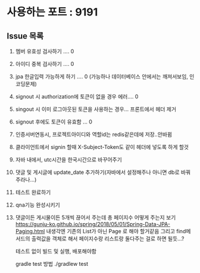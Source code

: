# 사용하는 포트 : 9191 

## Issue 목록
1. 멤버 유효성 검사하기 .... 0
2. 아이디 중복 검사하기 .... 0
3. jpa 한글입력 가능하게 하기 .... 0 (가능하나 데이터베이스 안에서는 깨져서보임, 인코딩문제)
4. signout 시 authorization에 토큰이 없을 경우 에러.... 0
5. singout 시 이미 로그아웃된 토큰을 사용하는 경우... 프론트에서 헤더 제거
6. signout 후에도 토큰이 유효함 ... 0
7. 인증서버연동시, 프로젝트아이디와 역할id는 redis같은데에 저장..안바뀜
8. 클라이언트에서 signin 할때 X-Subject-Token도 같이 헤더에 넣도록 하게 할것
9. 자바 내에서, utc시간을 한국시간으로 바꾸어주기
10. 댓글 및 게시글에 update_date 추가하기(자바에서 설정해주나 아니면 db로 바꿔주라나...)
11. 테스트 완료하기
12. qna기능 완성시키기

13. 댓글이든 게시물이든 5개씩 끊어서 주는데 총 페이지수 어떻게 주는지 보기
https://gunju-ko.github.io/spring/2018/05/01/Spring-Data-JPA-Paging.html
내생각엔 기존의 List<object>가 아닌 Page<object> 로 해야 할거같음
그리고 find메서드의 출력값을 객체로 해서 페이지수랑 리스트랑 둘다주는 걸로 하면 될듯...?




테스트 없이 빌드 및 실행, 배포해야함

gradle test 방법
./gradlew test
